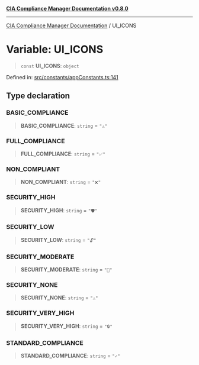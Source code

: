 [**CIA Compliance Manager Documentation v0.8.0**](../README.md)

***

[CIA Compliance Manager Documentation](../globals.md) / UI\_ICONS

# Variable: UI\_ICONS

> `const` **UI\_ICONS**: `object`

Defined in: [src/constants/appConstants.ts:141](https://github.com/Hack23/cia-compliance-manager/blob/791b5a1b6e700c8b8480de209374e4cb1086330d/src/constants/appConstants.ts#L141)

## Type declaration

### BASIC\_COMPLIANCE

> **BASIC\_COMPLIANCE**: `string` = `"⚠️"`

### FULL\_COMPLIANCE

> **FULL\_COMPLIANCE**: `string` = `"✅"`

### NON\_COMPLIANT

> **NON\_COMPLIANT**: `string` = `"❌"`

### SECURITY\_HIGH

> **SECURITY\_HIGH**: `string` = `"🛡️"`

### SECURITY\_LOW

> **SECURITY\_LOW**: `string` = `"🔓"`

### SECURITY\_MODERATE

> **SECURITY\_MODERATE**: `string` = `"🔐"`

### SECURITY\_NONE

> **SECURITY\_NONE**: `string` = `"⚠️"`

### SECURITY\_VERY\_HIGH

> **SECURITY\_VERY\_HIGH**: `string` = `"🔒"`

### STANDARD\_COMPLIANCE

> **STANDARD\_COMPLIANCE**: `string` = `"✓"`
